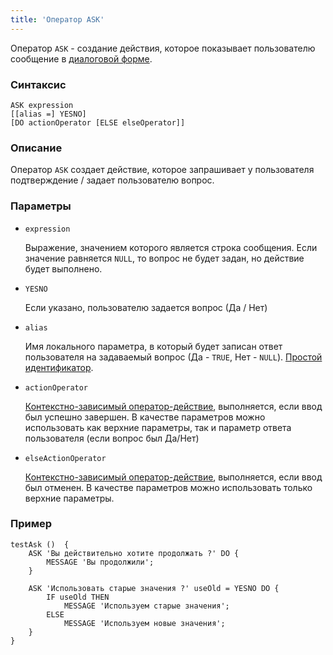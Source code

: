 ```yaml
---
title: 'Оператор ASK'
---
```


Оператор `ASK` - создание действия, которое показывает пользователю сообщение в [диалоговой форме](Show_message_MESSAGE_ASK.md#dialog).

### Синтаксис

    ASK expression 
    [[alias =] YESNO]
    [DO actionOperator [ELSE elseOperator]]

### Описание

Оператор `ASK` создает действие, которое запрашивает у пользователя подтверждение / задает пользователю вопрос.

### Параметры

- `expression`

    Выражение, значением которого является строка сообщения. Если значение равняется `NULL`, то вопрос не будет задан, но действие будет выполнено.

- `YESNO`

    Если указано, пользователю задается вопрос (Да / Нет)

- `alias`

    Имя локального параметра, в который будет записан ответ пользователя на задаваемый вопрос (Да - `TRUE`, Нет - `NULL`). [Простой идентификатор](IDs.md#id-broken).

- `actionOperator`

    [Контекстно-зависимый оператор-действие](Action_operators.md), выполняется, если ввод был успешно завершен. В качестве параметров можно использовать как верхние параметры, так и параметр ответа пользователя (если вопрос был Да/Нет)

- `elseActionOperator`

    [Контекстно-зависимый оператор-действие](Action_operators.md), выполняется, если ввод был отменен. В качестве параметров можно использовать только верхние параметры.

### Пример

```lsf
testAsk ()  {
    ASK 'Вы действительно хотите продолжать ?' DO {
        MESSAGE 'Вы продолжили';
    }

    ASK 'Использовать старые значения ?' useOld = YESNO DO {
        IF useOld THEN
            MESSAGE 'Используем старые значения';
        ELSE
            MESSAGE 'Используем новые значения';
    }
}
```
